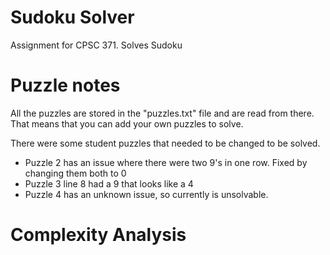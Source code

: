 # Sudoku Solver

Assignment for CPSC 371. Solves Sudoku

# Puzzle notes
All the puzzles are stored in the "puzzles.txt" file and are read from there. That means that 
you can add your own puzzles to solve.

There were some student puzzles that needed to be changed to be solved. 
- Puzzle 2 has an issue where there were two 9's in one row. Fixed by changing them both to 0
- Puzzle 3 line 8 had a 9 that looks like a 4
- Puzzle 4 has an unknown issue, so currently is unsolvable. 

# Complexity Analysis